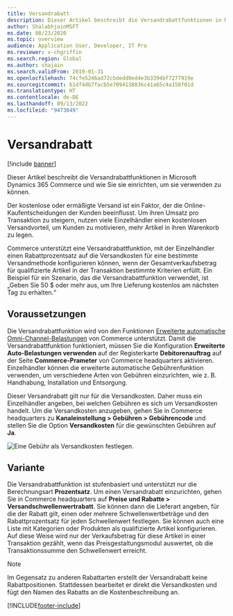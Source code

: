 ```yaml
---
title: Versandrabatt
description: Dieser Artikel beschreibt die Versandrabattfunktionen in Microsoft Dynamics 365 Commerce und wie Sie sie einrichten, um sie verwenden zu können.
author: ShalabhjainMSFT
ms.date: 08/23/2020
ms.topic: overview
audience: Application User, Developer, IT Pro
ms.reviewer: v-chgriffin
ms.search.region: Global
ms.author: shajain
ms.search.validFrom: 2019-01-31
ms.openlocfilehash: 74cfe5246ad72cbdedd0ed4e3b3394bf7277919e
ms.sourcegitcommit: b1df4db7facb5e7094138836c41a65c4a158f01d
ms.translationtype: HT
ms.contentlocale: de-DE
ms.lasthandoff: 09/13/2022
ms.locfileid: "9473849"
---
```

# <a name="shipping-discount"></a>Versandrabatt

[!include [banner](includes/banner.md)]

Dieser Artikel beschreibt die Versandrabattfunktionen in Microsoft Dynamics 365 Commerce und wie Sie sie einrichten, um sie verwenden zu können.

Der kostenlose oder ermäßigte Versand ist ein Faktor, der die Online-Kaufentscheidungen der Kunden beeinflusst. Um ihren Umsatz pro Transaktion zu steigern, nutzen viele Einzelhändler einen kostenlosen Versandvorteil, um Kunden zu motivieren, mehr Artikel in ihren Warenkorb zu legen.

Commerce unterstützt eine Versandrabattfunktion, mit der Einzelhändler einen Rabattprozentsatz auf die Versandkosten für eine bestimmte Versandmethode konfigurieren können, wenn der Gesamtverkaufsbetrag für qualifizierte Artikel in der Transaktion bestimmte Kriterien erfüllt. Ein Beispiel für ein Szenario, das die Versandrabattfunktion verwendet, ist „Geben Sie 50 $ oder mehr aus, um Ihre Lieferung kostenlos am nächsten Tag zu erhalten.“

## <a name="prerequisites"></a>Voraussetzungen

Die Versandrabattfunktion wird von den Funktionen [Erweiterte automatische Omni-Channel-Belastungen](/dynamics365/unified-operations/retail/omni-auto-charges) von Commerce unterstützt. Damit die Versandrabattfunktion funktioniert, müssen Sie die Konfiguration **Erweiterte Auto-Belastungen verwenden** auf der Registerkarte **Debitorenauftrag** auf der Seite **Commerce-Prameter** von Commerce headquarters aktivieren. Einzelhändler können die erweiterte automatische Gebührenfunktion verwenden, um verschiedene Arten von Gebühren einzurichten, wie z. B. Handhabung, Installation und Entsorgung.

Dieser Versandrabatt gilt nur für die Versandkosten. Daher muss ein Einzelhändler angeben, bei welchen Gebühren es sich um Versandkosten handelt. Um die Versandkosten anzugeben, gehen Sie in Commerce headquarters zu **Kanaleinstellung \> Gebühren \> Gebührencode** und stellen Sie die Option **Versandkosten** für die gewünschten Gebühren auf **Ja**.

![Eine Gebühr als Versandkosten festlegen.](./media/Specify_shipping_charge.png)

## <a name="configuration"></a>Variante

Die Versandrabattfunktion ist stufenbasiert und unterstützt nur die Berechnungsart **Prozentsatz**. Um einen Versandrabatt einzurichten, gehen Sie in Commerce headquarters auf **Preise und Rabatte \> Versandschwellenwertrabatt**. Sie können dann die Lieferart angeben, für die der Rabatt gilt, einen oder mehrere Schwellenwertbeträge und den Rabattprozentsatz für jeden Schwellenwert festlegen. Sie können auch eine Liste mit Kategorien oder Produkten als qualifizierte Artikel konfigurieren. Auf diese Weise wird nur der Verkaufsbetrag für diese Artikel in einer Transaktion gezählt, wenn das Preisgestaltungsmodul auswertet, ob die Transaktionssumme den Schwellenwert erreicht.

> [!NOTE]
> Im Gegensatz zu anderen Rabattarten erstellt der Versandrabatt keine Rabattpositionen. Stattdessen bearbeitet er direkt die Versandkosten und fügt den Namen des Rabatts an die Kostenbeschreibung an.

[!INCLUDE[footer-include](../includes/footer-banner.md)]

